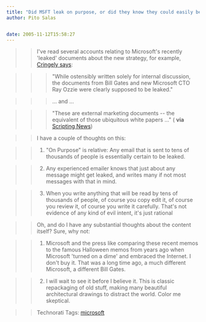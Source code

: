 ```yaml
---
title: "Did MSFT leak on purpose, or did they know they could easily be leaked?"
author: Pito Salas


date: 2005-11-12T15:58:27
---
```



>>

>> I've read several accounts relating to Microsoft's recently 'leaked'
documents about the new strategy, for example, [Cringely
says](<http://www.pbs.org/cringely/pulpit/pulpit20051110.html>):

>>

>>> "While ostensibly written solely for internal discussion, the documents
from Bill Gates and new Microsoft CTO Ray Ozzie were clearly supposed to be
leaked."

>>>

>>> … and …

>>>

>>> "These are external marketing documents -- the equivalent of those
ubiquitous white papers …" ( **via** [Scripting
News](<http://www.scripting.com/2005/11/12.html#When:11:42:38PM>))

>>

>> I have a couple of thoughts on this:

>>

>>   1. "On Purpose" is relative: Any email that is sent to tens of thousands
of people is essentially certain to be leaked.

>>

>>   2. Any experienced emailer knows that just about any message might get
leaked, and writes many if not most messages with that in mind.

>>

>>   3. When you write anything that will be read by tens of thousands of
people, of course you copy edit it, of course you review it, of course you
write it carefully. That's not evidence of any kind of evil intent, it's just
rational

>>

>>

>>

>> Oh, and do I have any substantial thoughts about the content itself? Sure,
why not:

>>

>>   1. Microsoft and the press like comparing these recent memos to the
famous Halloween memos from years ago when Microsoft 'turned on a dime' and
embraced the Internet. I don't buy it. That was a long time ago, a much
different Microsoft, a different Bill Gates.

>>

>>   2. I will wait to see it before I believe it. This is classic repackaging
of old stuff, making many beautiful architectural drawings to distract the
world. Color me skeptical.

>>

>>

>>

>> Technorati Tags: [microsoft](<http://www.technorati.com/tag/microsoft>)



